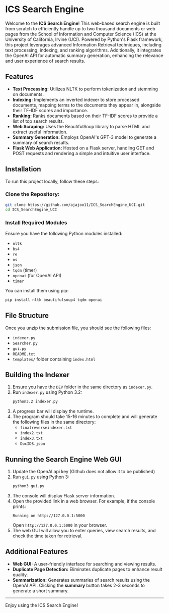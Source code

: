 # ICS Search Engine

Welcome to the **ICS Search Engine**! This web-based search engine is built from scratch to efficiently handle up to two thousand documents or web pages from the School of Information and Computer Science (ICS) at the University of California, Irvine (UCI). Powered by Python's Flask framework, this project leverages advanced Information Retrieval techniques, including text processing, indexing, and ranking algorithms. Additionally, it integrates the OpenAI API for automatic summary generation, enhancing the relevance and user experience of search results.

## Features

- **Text Processing:** Utilizes NLTK to perform tokenization and stemming on documents.
- **Indexing:** Implements an inverted indexer to store processed documents, mapping terms to the documents they appear in, alongside their TF-IDF scores and importance.
- **Ranking:** Ranks documents based on their TF-IDF scores to provide a list of top search results.
- **Web Scraping:** Uses the BeautifulSoup library to parse HTML and extract useful information.
- **Summary Generation:** Employs OpenAI's GPT-3 model to generate a summary of search results.
- **Flask Web Application:** Hosted on a Flask server, handling GET and POST requests and rendering a simple and intuitive user interface.

## Installation

To run this project locally, follow these steps:

### Clone the Repository:
```bash
git clone https://github.com/ajajoo11/ICS_SearchEngine_UCI.git
cd ICS_SearchEngine_UCI
```

### Install Required Modules
Ensure you have the following Python modules installed:

- `nltk`
- `bs4`
- `re`
- `os`
- `json`
- `tqdm` (timer)
- `openai` (for OpenAI API)
- `timer`

You can install them using pip:
```bash
pip install nltk beautifulsoup4 tqdm openai
```

## File Structure
Once you unzip the submission file, you should see the following files:

- `indexer.py`
- `Searcher.py`
- `gui.py`
- `README.txt`
- `templates/` folder containing `index.html`

## Building the Indexer

1. Ensure you have the `DEV` folder in the same directory as `indexer.py`.
2. Run `indexer.py` using Python 3.2:
   ```bash
   python3.2 indexer.py
   ```
3. A progress bar will display the runtime.
4. The program should take 15-16 minutes to complete and will generate the following files in the same directory:
   - `finalreverseindexer.txt`
   - `index2.txt`
   - `index3.txt`
   - `DocIDS.json`

## Running the Search Engine Web GUI
1. Update the OpenAI api key (Github does not allow it to be published)
2. Run `gui.py` using Python 3:
   ```bash
   python3 gui.py
   ```
3. The console will display Flask server information.
4. Open the provided link in a web browser. For example, if the console prints:
   ```
   Running on http://127.0.0.1:5000
   ```
   Open `http://127.0.0.1:5000` in your browser.
5. The web GUI will allow you to enter queries, view search results, and check the time taken for retrieval.

## Additional Features

- **Web GUI:** A user-friendly interface for searching and viewing results.
- **Duplicate Page Detection:** Eliminates duplicate pages to enhance result quality.
- **Summarization:** Generates summaries of search results using the OpenAI API. Clicking the **summary** button takes 2-3 seconds to generate a short summary.

---

Enjoy using the ICS Search Engine!

